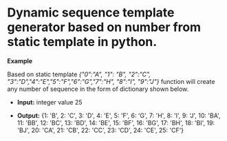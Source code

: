 
# **Dynamic sequence template generator based on number from static template in python.**

**Example** 


Based on static template *{"0":"A", "1": "B", "2":"C", "3":"D","4":"E","5":"F","6":"G","7":"H", "8":"I", "9":"J"}* function will create any number of sequence in the form of dictionary shown below.

- **Input:** integer value 25

- **Output:** {1: 'B', 2: 'C', 3: 'D', 4: 'E', 5: 'F', 6: 'G', 7: 'H', 8: 'I', 9: 'J', 10: 'BA', 11: 'BB', 12: 'BC', 13: 'BD', 14: 'BE', 15: 'BF', 16: 'BG', 17: 'BH', 18: 'BI', 19: 'BJ', 20: 'CA', 21: 'CB', 22: 'CC', 23: 'CD', 24: 'CE', 25: 'CF'}

